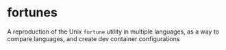 # fortunes
A reproduction of the Unix `fortune` utility in multiple languages, as a way to compare languages, and create dev container configurations

